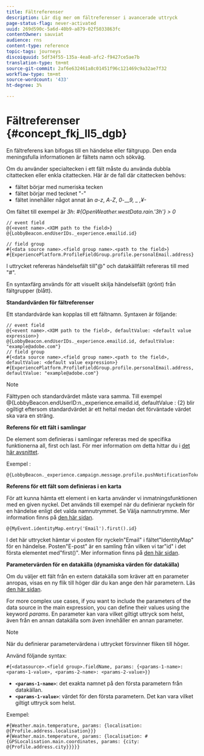 ```yaml
---
title: Fältreferenser
description: Lär dig mer om fältreferenser i avancerade uttryck
page-status-flag: never-activated
uuid: 269d590c-5a6d-40b9-a879-02f5033863fc
contentOwner: sauviat
audience: rns
content-type: reference
topic-tags: journeys
discoiquuid: 5df34f55-135a-4ea8-afc2-f9427ce5ae7b
translation-type: tm+mt
source-git-commit: 2af6e632461a8c01451f96c121469c9a32ae7f32
workflow-type: tm+mt
source-wordcount: '433'
ht-degree: 3%

---
```




# Fältreferenser {#concept_fkj_ll5_dgb}

En fältreferens kan bifogas till en händelse eller fältgrupp. Den enda meningsfulla informationen är fältets namn och sökväg.

Om du använder specialtecken i ett fält måste du använda dubbla citattecken eller enkla citattecken. Här är de fall där citattecken behövs:

* fältet börjar med numeriska tecken
* fältet börjar med tecknet &quot;-&quot;
* fältet innehåller något annat än _a_-_z_, _A_-_Z_, _0_-___9, _ ,¥-_

Om fältet till exempel är _3h_: _#{OpenWeather.westData.rain.&#39;3h&#39;} > 0_

```
// event field
@{<event name>.<XDM path to the field>}
@{LobbyBeacon.endUserIDs._experience.emailid.id}

// field group
#{<data source name>.<field group name>.<path to the field>}
#{ExperiencePlatform.ProfileFieldGroup.profile.personalEmail.address}
```

I uttrycket refereras händelsefält till&quot;@&quot; och datakällfält refereras till med &quot;#&quot;.

En syntaxfärg används för att visuellt skilja händelsefält (grönt) från fältgrupper (blått).

**Standardvärden för fältreferenser**

Ett standardvärde kan kopplas till ett fältnamn. Syntaxen är följande:

```
// event field
@{<event name>.<XDM path to the field>, defaultValue: <default value expression>}
@{LobbyBeacon.endUserIDs._experience.emailid.id, defaultValue: "example@adobe.com"}
// field group
#{<data source name>.<field group name>.<path to the field>, defaultValue: <default value expression>}
#{ExperiencePlatform.ProfileFieldGroup.profile.personalEmail.address, defaultValue: "example@adobe.com"}
```

>[!NOTE]
>
>Fälttypen och standardvärdet måste vara samma. Till exempel @{LobbyBeacon.endUserID:n._experience.emailid.id, defaultValue : {2} blir ogiltigt eftersom standardvärdet är ett heltal medan det förväntade värdet ska vara en sträng.

**Referens för ett fält i samlingar**

De element som definieras i samlingar refereras med de specifika funktionerna all, first och last. För mer information om detta hittar du i [det här avsnittet](../expression/collection-management-functions.md).

Exempel :

```
@{LobbyBeacon._experience.campaign.message.profile.pushNotificationTokens.all()
```

**Referens för ett fält som definieras i en karta**

För att kunna hämta ett element i en karta använder vi inmatningsfunktionen med en given nyckel. Det används till exempel när du definierar nyckeln för en händelse enligt det valda namnutrymmet. Se Välja namnutrymme. Mer information finns på [den här sidan](../event/selecting-the-namespace.md).

```
@{MyEvent.identityMap.entry('Email').first().id}
```

I det här uttrycket hämtar vi posten för nyckeln&quot;Email&quot; i fältet&quot;IdentityMap&quot; för en händelse. Posten&quot;E-post&quot; är en samling från vilken vi tar&quot;id&quot; i det första elementet med&quot;first()&quot;. Mer information finns på [den här sidan](../expression/collection-management-functions.md).

**Parametervärden för en datakälla (dynamiska värden för datakälla)**

Om du väljer ett fält från en extern datakälla som kräver att en parameter anropas, visas en ny flik till höger där du kan ange den här parametern. Läs [den här sidan](../expression/expressionadvanced.md).

For more complex use cases, if you want to include the parameters of the data source in the main expression, you can define their values using the keyword _params_. En parameter kan vara vilket giltigt uttryck som helst, även från en annan datakälla som även innehåller en annan parameter.

>[!NOTE]
>
>När du definierar parametervärdena i uttrycket försvinner fliken till höger.

Använd följande syntax:

```
#{<datasource>.<field group>.fieldName, params: {<params-1-name>: <params-1-value>, <params-2-name>: <params-2-value>}}
```

* **`<params-1-name>`**: det exakta namnet på den första parametern från datakällan.
* **`<params-1-value>`**: värdet för den första parametern. Det kan vara vilket giltigt uttryck som helst.

Exempel:

```
#{Weather.main.temperature, params: {localisation: @{Profile.address.localisation}}}
#{Weather.main.temperature, params: {localisation: #{GPSLocalisation.main.coordinates, params: {city: @{Profile.address.city}}}}}
```
